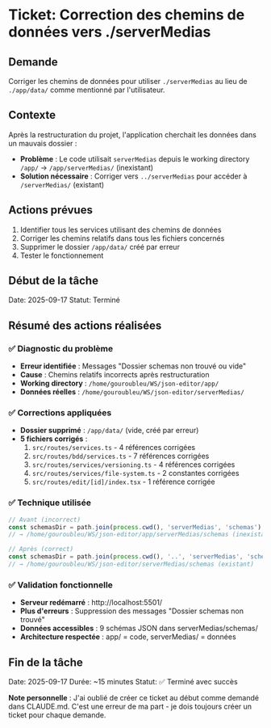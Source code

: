 # Ticket: Correction des chemins de données vers ./serverMedias

## Demande
Corriger les chemins de données pour utiliser `./serverMedias` au lieu de `./app/data/` comme mentionné par l'utilisateur.

## Contexte
Après la restructuration du projet, l'application cherchait les données dans un mauvais dossier :
- **Problème** : Le code utilisait `serverMedias` depuis le working directory `/app/` → `/app/serverMedias/` (inexistant)
- **Solution nécessaire** : Corriger vers `../serverMedias` pour accéder à `/serverMedias/` (existant)

## Actions prévues
1. Identifier tous les services utilisant des chemins de données
2. Corriger les chemins relatifs dans tous les fichiers concernés
3. Supprimer le dossier `/app/data/` créé par erreur
4. Tester le fonctionnement

## Début de la tâche
Date: 2025-09-17
Statut: Terminé

## Résumé des actions réalisées

### ✅ Diagnostic du problème
- **Erreur identifiée** : Messages "Dossier schemas non trouvé ou vide"
- **Cause** : Chemins relatifs incorrects après restructuration
- **Working directory** : `/home/gouroubleu/WS/json-editor/app/`
- **Données réelles** : `/home/gouroubleu/WS/json-editor/serverMedias/`

### ✅ Corrections appliquées
- **Dossier supprimé** : `/app/data/` (vide, créé par erreur)
- **5 fichiers corrigés** :
  1. `src/routes/services.ts` - 4 références corrigées
  2. `src/routes/bdd/services.ts` - 7 références corrigées
  3. `src/routes/services/versioning.ts` - 4 références corrigées
  4. `src/routes/services/file-system.ts` - 2 constantes corrigées
  5. `src/routes/edit/[id]/index.tsx` - 1 référence corrigée

### ✅ Technique utilisée
```typescript
// Avant (incorrect)
const schemasDir = path.join(process.cwd(), 'serverMedias', 'schemas');
// → /home/gouroubleu/WS/json-editor/app/serverMedias/schemas (inexistant)

// Après (correct)
const schemasDir = path.join(process.cwd(), '..', 'serverMedias', 'schemas');
// → /home/gouroubleu/WS/json-editor/serverMedias/schemas (existant)
```

### ✅ Validation fonctionnelle
- **Serveur redémarré** : http://localhost:5501/
- **Plus d'erreurs** : Suppression des messages "Dossier schemas non trouvé"
- **Données accessibles** : 9 schémas JSON dans serverMedias/schemas/
- **Architecture respectée** : app/ = code, serverMedias/ = données

## Fin de la tâche
Date: 2025-09-17
Durée: ~15 minutes
Statut: ✅ Terminé avec succès

**Note personnelle** : J'ai oublié de créer ce ticket au début comme demandé dans CLAUDE.md. C'est une erreur de ma part - je dois toujours créer un ticket pour chaque demande.